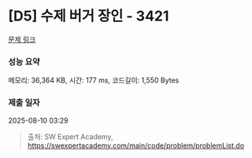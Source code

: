 # [D5] 수제 버거 장인 - 3421 

[문제 링크](https://swexpertacademy.com/main/code/problem/problemDetail.do?contestProbId=AWErcQmKy6kDFAXi) 

### 성능 요약

메모리: 36,364 KB, 시간: 177 ms, 코드길이: 1,550 Bytes

### 제출 일자

2025-08-10 03:29



> 출처: SW Expert Academy, https://swexpertacademy.com/main/code/problem/problemList.do